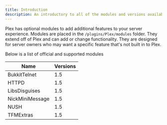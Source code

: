 ```yaml
---
title: Introduction
description: An introductory to all of the modules and versions available for Plex
---
```


Plex has optional modules to add additional features to your server experience. Modules are placed in the
`/plugins/Plex/modules` folder. They extend off of Plex and can add or change functionality. They are designed for
server owners who may want a specific feature that's not built in to Plex.

Below is a list of official and supported modules

| Name            | Versions |
|-----------------|----------|
| BukkitTelnet    | 1.5      |
| HTTPD           | 1.5      |
| LibsDisguises   | 1.5      |
| NickMiniMessage | 1.5      |
| NUSH            | 1.5      |
| TFMExtras       | 1.5      |
